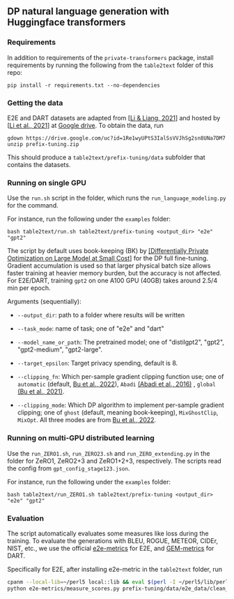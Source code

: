 ## DP natural language generation with Huggingface transformers

### Requirements

In addition to requirements of the `private-transformers` package, install requirements by running the following from the `table2text` folder of this repo:

```plaintext
pip install -r requirements.txt --no-dependencies
```

### Getting the data

E2E and DART datasets are adapted from \[[Li & Liang, 2021](https://arxiv.org/abs/2101.00190)\] and hosted by \[[Li et al., 2021](https://arxiv.org/abs/2110.05679)\] at [Google drive](https://drive.google.com/file/d/1Re1wyUPtS3IalSsVVJhSg2sn8UNa7DM7/view?usp=sharing). To obtain the data, run
```plaintext
gdown https://drive.google.com/uc?id=1Re1wyUPtS3IalSsVVJhSg2sn8UNa7DM7
unzip prefix-tuning.zip
```
This should produce a `table2text/prefix-tuning/data` subfolder that contains the datasets.

### Running on single GPU

Use the `run.sh` script in the folder, which runs the `run_language_modeling.py` for the command.

For instance, run the following under the `examples` folder:
```plaintext
bash table2text/run.sh table2text/prefix-tuning <output_dir> "e2e" "gpt2"
```

The script by default uses book-keeping (BK) by [[Differentially Private Optimization on Large Model at Small Cost]](https://arxiv.org/pdf/2210.00038.pdf) for the DP full fine-tuning. Gradient accumulation is used so that larger physical batch size allows faster training at heavier memory burden, but the accuracy is not affected. For E2E/DART, training `gpt2` on one A100 GPU (40GB) takes around 2.5/4 min per epoch.

Arguments (sequentially):
*   `--output_dir`: path to a folder where results will be written

*   `--task_mode`: name of task; one of "e2e" and "dart"

*  `--model_name_or_path`: The pretrained model; one of "distilgpt2", "gpt2", "gpt2-medium", "gpt2-large".

*  `--target_epsilon`: Target privacy spending, default is 8.

*   `--clipping_fn`: Which per-sample gradient clipping function use; one of `automatic` (default, [Bu et al., 2022](https://arxiv.org/pdf/2206.07136.pdf)), `Abadi` [(Abadi et al., 2016)](https://arxiv.org/pdf/1607.00133.pdf) , `global` [(Bu et al., 2021)](https://arxiv.org/pdf/2106.07830.pdf).

*  `--clipping_mode`: Which DP algorithm to implement per-sample gradient clipping; one of `ghost` (default, meaning book-keeping), `MixGhostClip`, `MixOpt`. All three modes are from [Bu et al., 2022](https://arxiv.org/pdf/2210.00038.pdf).

### Running on multi-GPU distributed learning

Use the `run_ZERO1.sh`, `run_ZERO23.sh` and `run_ZERO_extending.py` in the folder for ZeRO1, ZeRO2+3 and ZeRO1+2+3, respectively. The scripts read the config from `gpt_config_stage123.json`.

For instance, run the following under the `examples` folder:
```plaintext
bash table2text/run_ZERO1.sh table2text/prefix-tuning <output_dir> "e2e" "gpt2"
```

### Evaluation

The script automatically evaluates some measures like loss during the training. To evaluate the generations with BLEU, ROGUE, METEOR, CIDEr, NIST, etc., we use the official [e2e-metrics](https://github.com/tuetschek/e2e-metrics) for E2E, and [GEM-metrics](https://github.com/GEM-benchmark/GEM-metrics) for DART.

Specifically for E2E, after installing e2e-metric in the `table2text` folder, run
```bash
cpanm --local-lib=~/perl5 local::lib && eval $(perl -I ~/perl5/lib/perl5/ -Mlocal::lib)
python e2e-metrics/measure_scores.py prefix-tuning/data/e2e_data/clean_references_test.txt ../<output_dir>/generations_model/eval/global_step_00000420.txt
```
